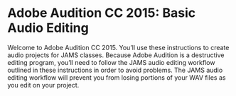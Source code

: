 # Adobe Audition CC 2015: Basic Audio Editing

Welcome to Adobe Audition CC 2015. You’ll use these instructions to create audio projects for JAMS classes. Because Adobe Audition is a destructive editing program, you’ll need to follow the JAMS audio editing workflow outlined in these instructions in order to avoid problems. The JAMS audio editing workflow will prevent you from losing portions of your WAV files as you edit on your project.

